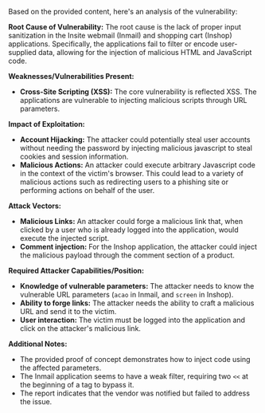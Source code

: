 Based on the provided content, here's an analysis of the vulnerability:

**Root Cause of Vulnerability:**
The root cause is the lack of proper input sanitization in the Insite webmail (Inmail) and shopping cart (Inshop) applications. Specifically, the applications fail to filter or encode user-supplied data, allowing for the injection of malicious HTML and JavaScript code.

**Weaknesses/Vulnerabilities Present:**
- **Cross-Site Scripting (XSS):** The core vulnerability is reflected XSS. The applications are vulnerable to injecting malicious scripts through URL parameters.

**Impact of Exploitation:**
- **Account Hijacking:** The attacker could potentially steal user accounts without needing the password by injecting malicious javascript to steal cookies and session information.
- **Malicious Actions:** An attacker could execute arbitrary Javascript code in the context of the victim's browser. This could lead to a variety of malicious actions such as redirecting users to a phishing site or performing actions on behalf of the user.

**Attack Vectors:**
- **Malicious Links:** An attacker could forge a malicious link that, when clicked by a user who is already logged into the application, would execute the injected script.
- **Comment injection:** For the Inshop application, the attacker could inject the malicious payload through the comment section of a product.

**Required Attacker Capabilities/Position:**
- **Knowledge of vulnerable parameters:** The attacker needs to know the vulnerable URL parameters (`acao` in Inmail, and `screen` in Inshop).
- **Ability to forge links:** The attacker needs the ability to craft a malicious URL and send it to the victim.
- **User interaction:** The victim must be logged into the application and click on the attacker's malicious link.

**Additional Notes:**
- The provided proof of concept demonstrates how to inject code using the affected parameters.
- The Inmail application seems to have a weak filter, requiring two `<<` at the beginning of a tag to bypass it.
- The report indicates that the vendor was notified but failed to address the issue.